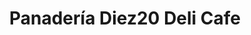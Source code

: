 ---
title: "Panadería Diez20 Deli Cafe"
url: /caracas/panaderia-diez20-deli-cafe/
shop: Bäckerei
---